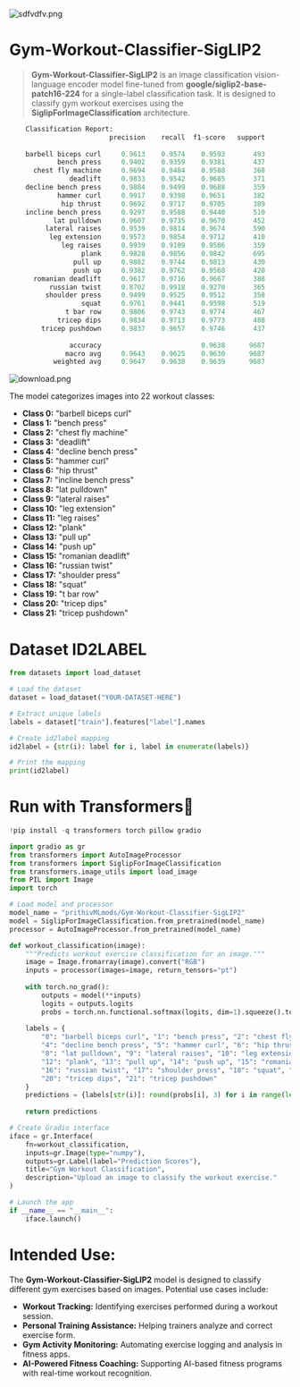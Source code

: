 ![sdfvdfv.png](https://cdn-uploads.huggingface.co/production/uploads/65bb837dbfb878f46c77de4c/kJ1YXUFjmOahI6LmpI--x.png)

# **Gym-Workout-Classifier-SigLIP2**

> **Gym-Workout-Classifier-SigLIP2** is an image classification vision-language encoder model fine-tuned from **google/siglip2-base-patch16-224** for a single-label classification task. It is designed to classify gym workout exercises using the **SiglipForImageClassification** architecture.  

```py
    Classification Report:
                         precision    recall  f1-score   support
    
    barbell biceps curl     0.9613    0.9574    0.9593       493
            bench press     0.9402    0.9359    0.9381       437
      chest fly machine     0.9694    0.9484    0.9588       368
               deadlift     0.9833    0.9542    0.9685       371
    decline bench press     0.9884    0.9499    0.9688       359
            hammer curl     0.9917    0.9398    0.9651       382
             hip thrust     0.9692    0.9717    0.9705       389
    incline bench press     0.9297    0.9588    0.9440       510
           lat pulldown     0.9607    0.9735    0.9670       452
         lateral raises     0.9539    0.9814    0.9674       590
          leg extension     0.9573    0.9854    0.9712       410
             leg raises     0.9939    0.9109    0.9506       359
                  plank     0.9828    0.9856    0.9842       695
                pull up     0.9882    0.9744    0.9813       430
                push up     0.9382    0.9762    0.9568       420
      romanian deadlift     0.9617    0.9716    0.9667       388
          russian twist     0.8702    0.9918    0.9270       365
         shoulder press     0.9499    0.9525    0.9512       358
                  squat     0.9761    0.9441    0.9598       519
              t bar row     0.9806    0.9743    0.9774       467
            tricep dips     0.9834    0.9713    0.9773       488
        tricep pushdown     0.9837    0.9657    0.9746       437
    
               accuracy                         0.9638      9687
              macro avg     0.9643    0.9625    0.9630      9687
           weighted avg     0.9647    0.9638    0.9639      9687
```

![download.png](https://cdn-uploads.huggingface.co/production/uploads/65bb837dbfb878f46c77de4c/czlXLMN1O6q2yL4364ySm.png)

The model categorizes images into 22 workout classes:
- **Class 0:** "barbell biceps curl"
- **Class 1:** "bench press"
- **Class 2:** "chest fly machine"
- **Class 3:** "deadlift"
- **Class 4:** "decline bench press"
- **Class 5:** "hammer curl"
- **Class 6:** "hip thrust"
- **Class 7:** "incline bench press"
- **Class 8:** "lat pulldown"
- **Class 9:** "lateral raises"
- **Class 10:** "leg extension"
- **Class 11:** "leg raises"
- **Class 12:** "plank"
- **Class 13:** "pull up"
- **Class 14:** "push up"
- **Class 15:** "romanian deadlift"
- **Class 16:** "russian twist"
- **Class 17:** "shoulder press"
- **Class 18:** "squat"
- **Class 19:** "t bar row"
- **Class 20:** "tricep dips"
- **Class 21:** "tricep pushdown"

# **Dataset ID2LABEL**

```py
from datasets import load_dataset

# Load the dataset
dataset = load_dataset("YOUR-DATASET-HERE")

# Extract unique labels
labels = dataset["train"].features["label"].names

# Create id2label mapping
id2label = {str(i): label for i, label in enumerate(labels)}

# Print the mapping
print(id2label)
```

# **Run with Transformers🤗**

```python
!pip install -q transformers torch pillow gradio
```

```python
import gradio as gr
from transformers import AutoImageProcessor
from transformers import SiglipForImageClassification
from transformers.image_utils import load_image
from PIL import Image
import torch

# Load model and processor
model_name = "prithivMLmods/Gym-Workout-Classifier-SigLIP2"
model = SiglipForImageClassification.from_pretrained(model_name)
processor = AutoImageProcessor.from_pretrained(model_name)

def workout_classification(image):
    """Predicts workout exercise classification for an image."""
    image = Image.fromarray(image).convert("RGB")
    inputs = processor(images=image, return_tensors="pt")
    
    with torch.no_grad():
        outputs = model(**inputs)
        logits = outputs.logits
        probs = torch.nn.functional.softmax(logits, dim=1).squeeze().tolist()
    
    labels = {
        "0": "barbell biceps curl", "1": "bench press", "2": "chest fly machine", "3": "deadlift",
        "4": "decline bench press", "5": "hammer curl", "6": "hip thrust", "7": "incline bench press",
        "8": "lat pulldown", "9": "lateral raises", "10": "leg extension", "11": "leg raises",
        "12": "plank", "13": "pull up", "14": "push up", "15": "romanian deadlift",
        "16": "russian twist", "17": "shoulder press", "18": "squat", "19": "t bar row",
        "20": "tricep dips", "21": "tricep pushdown"
    }
    predictions = {labels[str(i)]: round(probs[i], 3) for i in range(len(probs))}
    
    return predictions

# Create Gradio interface
iface = gr.Interface(
    fn=workout_classification,
    inputs=gr.Image(type="numpy"),
    outputs=gr.Label(label="Prediction Scores"),
    title="Gym Workout Classification",
    description="Upload an image to classify the workout exercise."
)

# Launch the app
if __name__ == "__main__":
    iface.launch()
```

# **Intended Use:**  

The **Gym-Workout-Classifier-SigLIP2** model is designed to classify different gym exercises based on images. Potential use cases include:  

- **Workout Tracking:** Identifying exercises performed during a workout session.
- **Personal Training Assistance:** Helping trainers analyze and correct exercise form.
- **Gym Activity Monitoring:** Automating exercise logging and analysis in fitness apps.
- **AI-Powered Fitness Coaching:** Supporting AI-based fitness programs with real-time workout recognition.
